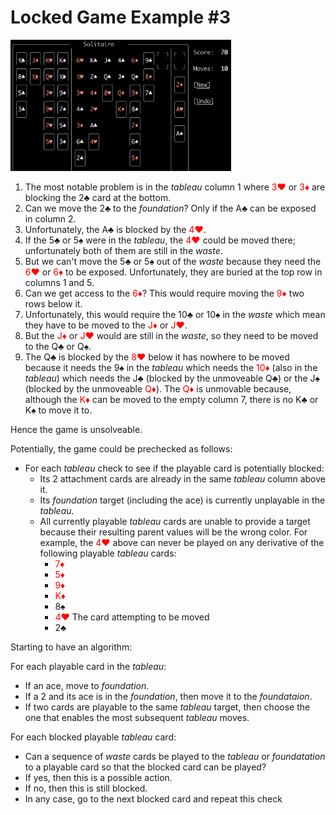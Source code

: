 # Locked Game Example #3

<img src="LockedGame3.png" alt="Simplest Blocked Case" width="70%" height="70%">

1. The most notable problem is in the *tableau* column 1 where <span style="color:red">3❤️</span> or <span style="color:red">3♦️</span> are blocking the 2♣️ card at the bottom.
1. Can we move the 2♣️ to the *foundation*? Only if the A♣️ can be exposed in column 2.
1. Unfortunately, the A♣️ is blocked by the <span style="color:red">4❤️</span>.
1. If the 5♣️ or 5♠️ were in the *tableau*, the <span style="color:red">4❤️</span> could be moved there; unfortunately both of them are still in the *waste*.
1. But we can't move the 5♣️ or 5♠️ out of the *waste* because they need the <span style="color:red">6❤️</span> or <span style="color:red">6♦️</span> to be exposed. Unfortunately, they are buried at the top row in columns 1 and 5.
1. Can we get access to the <span style="color:red">6♦️</span>? This would require moving the <span style="color:red">9♦️</span> two rows below it.
1. Unfortunately, this would require the 10♣️ or 10♠️ in the *waste* which mean they have to be moved to the <span style="color:red">J♦️</span> or <span style="color:red">J❤️</span>.
1. But the <span style="color:red">J♦️</span> or <span style="color:red">J❤️</span> would are still in the *waste*, so they need to be moved to the Q♣️ or Q♠️.
1. The Q♣️ is blocked by the <span style="color:red">8❤️</span> below it has nowhere to be moved because it needs the 9♠️ in the *tableau* which needs the <span style="color:red">10♦️</span> (also in the *tableau*) which needs the J♣️ (blocked by the unmoveable Q♣️) or the J♠️ (blocked by the unmoveable <span style="color:red">Q♦️</span>).  The <span style="color:red">Q♦️</span> is unmovable because, although the <span style="color:red">K♦️</span> can be moved to the empty column 7, there is no K♣️ or K♠️ to move it to.

Hence the game is unsolveable.

Potentially, the game could be prechecked as follows:

* For each *tableau* check to see if the playable card is potentially blocked:
    * Its 2 attachment cards are already in the same *tableau* column above it.
    * Its *foundation* target (including the ace) is currently unplayable in the *tableau*.
    * All currently playable *tableau* cards are unable to provide a target because their resulting parent values will be the wrong color.  For example, the <span style="color:red">4❤️</span> above can never be played on any derivative of the following playable *tableau* cards:
        * <span style="color:red">7♦️</span>
        * <span style="color:red">5♦️</span>
        * <span style="color:red">9♦️</span>
        * <span style="color:red">K♦️</span>
        * 8♠️
        * <span style="color:red">4❤️</span> The card attempting to be moved
        * 2♣️

Starting to have an algorithm:

For each playable card in the *tableau*:

* If an ace, move to *foundation*.
* If a 2 and its ace is in the *foundation*, then move it to the *foundataion*.
* If two cards are playable to the same *tableau* target, then choose the one that enables the most subsequent *tableau* moves.

For each blocked playable *tableau* card:

* Can a sequence of *waste* cards be played to the *tableau* or *foundatation* to a playable card so that the blocked card can be played?
* If yes, then this is a possible action.
* If no, then this is still blocked.
* In any case, go to the next blocked card and repeat this check
